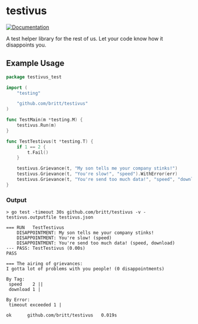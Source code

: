 # testivus

[![Documentation](https://godoc.org/github.com/yangwenmai/how-to-add-badge-in-github-readme?status.svg)](https://godoc.org/github.com/britt/testivus)

A test helper library for the rest of us. Let your code know how it disappoints you.

## Example Usage

```go
package testivus_test

import (
	"testing"

	"github.com/britt/testivus"
)

func TestMain(m *testing.M) {
	testivus.Run(m)
}

func TestTestivus(t *testing.T) {
	if 1 == 2 {
		t.Fail()
	}

	testivus.Grievance(t, "My son tells me your company stinks!")
	testivus.Grievance(t, "You're slow!", "speed").WithError(err)
	testivus.Grievance(t, "You're send too much data!", "speed", "download")
}
```

### Output

```
> go test -timeout 30s github.com/britt/testivus -v -testivus.outputfile testivus.json

=== RUN   TestTestivus
	DISAPPOINTMENT: My son tells me your company stinks!
	DISAPPOINTMENT: You're slow! (speed)
	DISAPPOINTMENT: You're send too much data! (speed, download)
--- PASS: TestTestivus (0.00s)
PASS

=== The airing of grievances:
I gotta lot of problems with you people! (0 disappointments)

By Tag:
 speed    2 ||
 download 1 |

By Error:
 timeout exceeded 1 |

ok  	github.com/britt/testivus	0.019s
```
